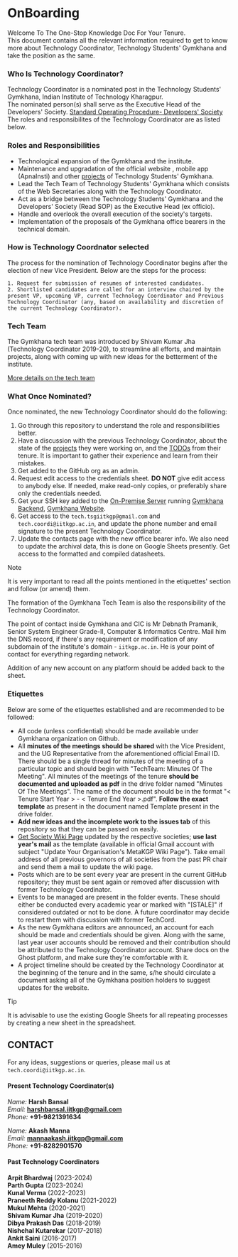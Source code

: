 # OnBoarding

Welcome To The One-Stop Knowledge Doc For Your Tenure.<br>
This document contains all the relevant information required to get to know more about Technology Coordinator, Technology Students' Gymkhana and take the position as the same.

### Who Is Technology Coordinator?

Technology Coordinator is a nominated post in the Technology Students' Gymkhana, Indian Institute of Technology Kharagpur.
<br />
The nominated person(s) shall serve as the Executive Head of the Developers' Society. [Standard Operating Procedure- Developers' Society](https://github.com/tsg-iitkgp/OnBoarding/blob/master/Files/Developers'%20Society%20SOP.pdf)
<br />
The roles and responsibilites of the Technology Coordinator are as listed below.

### Roles and Responsibilities

 - Technological expansion of the Gymkhana and the institute.
 - Maintenance and upgradation of the official website , mobile app (ApnaInsti) and other [projects](./APPs.md) of Technology Students' Gymkhana.
 - Lead the Tech Team of Technology Students' Gymkhana which consists of the Web Secretaries along with the Technology Coordinator.
 - Act as a bridge between the Technology Students' Gymkhana and the Developers' Society (Read SOP) as the Executive Head (ex officio).
 - Handle and overlook the overall execution of the society's targets.
 - Implementation of the proposals of the Gymkhana office bearers in the technical domain.

### How is Technology Coordnator selected

The process for the nomination of Technology Coordinator begins after the election of new Vice President. Below are the steps for the process:

```text
1. Request for submission of resumes of interested candidates.
2. Shortlisted candidates are called for an interview chaired by the present VP, upcoming VP, current Technology Coordinator and Previous Technology Coordinator (any, based on availability and discretion of the current Technology Coordinator).
```

### Tech Team

The Gymkhana tech team was introduced by Shivam Kumar Jha (Technology Coordinator 2019-20), to streamline all efforts, and maintain projects, along with coming up with new ideas for the betterment of the institute.

[More details on the tech team](TechTeam.md)

### What Once Nominated?

Once nominated, the new Technology Coordinator should do the following:

1. Go through this repository to understand the role and responsibilities better.
2. Have a discussion with the previous Technology Coordinator, about the state of the [projects](APPs.md) they were working on, and the [TODOs](TODOs.md) from their tenure. It is important to gather their experience and learn from their mistakes.
3. Get added to the GitHub org as an admin.
4. Request edit access to the credentials sheet. **DO NOT** give edit access to anybody else. If needed, make read-only copies, or preferably share only the credentials needed.
5. Get your SSH key added to the [On-Premise Server](https://github.com/tsg-iitkgp/ops-architecture) running [Gymkhana Backend](https://github.com/tsg-iitkgp/AdminBackend), [Gymkhana Website](https://github.com/tsg-iitkgp/web-frontend).
6. Get access to the `tech.tsgiitkgp@gmail.com` and `tech.coordi@iitkgp.ac.in`, and update the phone number and email signature to the present Technology Coordinator.
7. Update the contacts page with the new office bearer info. We also need to update the archival data, this is done on Google Sheets presently. Get access to the formatted and compiled datasheets.

>[!Note]
> It is very important to read all the points mentioned in the etiquettes' section and follow (or amend) them.

The formation of the Gymkhana Tech Team is also the responsibility of the Technology Coordinator.

The point of contact inside Gymkhana and CIC is Mr Debnath Pramanik, Senior System Engineer Grade-II, Computer & Informatics Centre. Mail him the DNS record, if there's any requirement or modification of any subdomain of the institute's domain - `iitkgp.ac.in`. He is your point of contact for everything regarding network.

Addition of any new account on any platform should be added back to the sheet.

### Etiquettes

Below are some of the etiquettes established and are recommended to be followed:

- All code (unless confidential) should be made available under Gymkhana organization on Github.
- All **minutes of the meetings should be shared** with the Vice President, and the UG Representative from the aforementioned official Email ID. There should be a single thread for minutes of the meeting of a particular topic and should begin with "TechTeam: Minutes Of The Meeting". All minutes of the meetings of the tenure **should be documented and uploaded as pdf** in the drive folder named "Minutes Of The Meetings". The name of the document should be in the format "< Tenure Start Year > - < Tenure End Year >.pdf". **Follow the exact template** as present in the document named Template present in the drive folder.
- **Add new ideas and the incomplete work to the issues tab** of this repository so that they can be passed on easily.
- [Get Society Wiki Page](https://wiki.metakgp.org/w/Category:Societies_and_clubs) updated by the respective societies; **use last year's mail** as the template (available in official Gmail account with subject "Update Your Organisation's MetaKGP Wiki Page"). Take email address of all previous governors of all societies from the past PR chair and send them a mail to update the wiki page.
- Posts which are to be sent every year are present in the current GitHub repository; they must be sent again or removed after discussion with former Technology Coordinator.
- Events to be managed are present in the folder events. These should either be conducted every academic year or marked with "[STALE]" if considered outdated or not to be done. A future coordinator may decide to restart them with discussion with former TechCord.
- As the new Gymkhana editors are announced, an account for each should be made and credentials should be given. Along with the same, last year user accounts should be removed and their contribution should be attributed to the Technology Coordinator account. Share docs on the Ghost platform, and make sure they're comfortable with it.
- A project timeline should be created by the Technology Coordinator at the beginning of the tenure and in the same, s/he should circulate a document asking all of the Gymkhana position holders to suggest updates for the website.

> [!Tip] 
> It is advisable to use the existing Google Sheets for all repeating processes by creating a new sheet in the spreadsheet.

## CONTACT

For any ideas, suggestions or queries, please mail us at `tech.coordi@iitkgp.ac.in`.

#### Present Technology Coordinator(s)

_Name:_ **Harsh Bansal**<br>
_Email:_ **harshbansal.iitkgp@gmail.com**<br>
_Phone:_ **+91-9821391634**

_Name:_ **Akash Manna**<br>
_Email:_ **mannaakash.iitkgp@gmail.com**<br>
_Phone:_ **+91-8282901570**

#### Past Technology Coordinators

**Arpit Bhardwaj** (2023-2024)<br/>
**Parth Gupta** (2023-2024)<br/>
**Kunal Verma** (2022-2023)<br/>
**Praneeth Reddy Kolanu** (2021-2022)<br/>
**Mukul Mehta** (2020-2021)<br/>
**Shivam Kumar Jha** (2019-2020)<br/>
**Dibya Prakash Das** (2018-2019)<br/>
**Nishchal Kutarekar** (2017-2018)<br/>
**Ankit Saini** (2016-2017)<br/>
**Amey Muley** (2015-2016)
